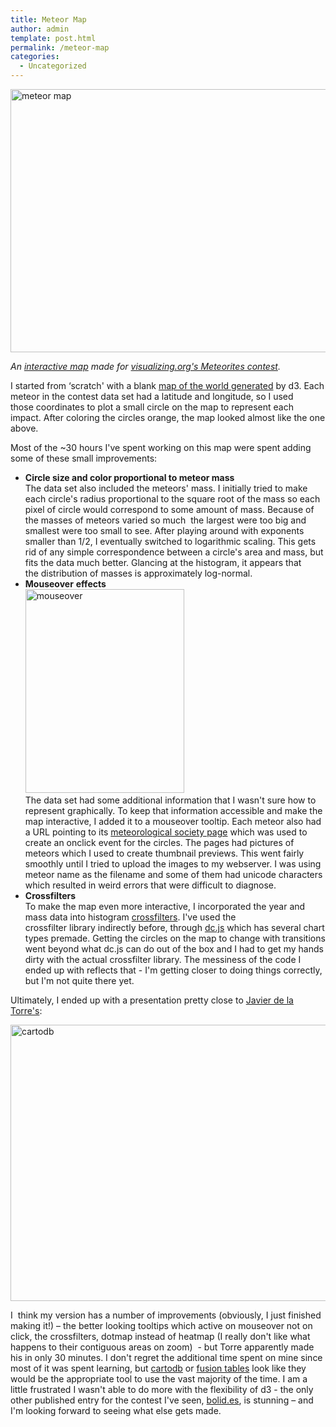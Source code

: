 ```yaml
---
title: Meteor Map
author: admin
template: post.html
permalink: /meteor-map
categories:
  - Uncategorized
---
```

[<img class=" wp-image-234 alignnone" alt="meteor map" src="http://www.roadtolarissa.com/wp-content/uploads/2013/05/meteormap.png" width="620" height="421" />][1]

*An [interactive map][1] made for [visualizing.org's Meteorites contest][2].*

I started from &#8216;scratch' with a blank [map of the world generated][3] by d3. Each meteor in the contest data set had a latitude and longitude, so I used those coordinates to plot a small circle on the map to represent each impact. After coloring the circles orange, the map looked almost like the one above.

Most of the ~30 hours I've spent working on this map were spent adding some of these small improvements:

*   <strong style="line-height: 16px;">Circle size and color proportional to meteor mass<br /> </strong>The data set also included the meteors' mass. I initially tried to make each circle's radius proportional to the square root of the mass so each pixel of circle would correspond to some amount of mass. Because of the masses of meteors varied so much  the largest were too big and smallest were too small to see. After playing around with exponents smaller than 1/2, I eventually switched to logarithmic scaling. This gets rid of any simple correspondence between a circle's area and mass, but fits the data much better. Glancing at the histogram, it appears that the distribution of masses is approximately log-normal.
*   **Mouseover** **effects**  
    [<img class="alignnone size-full wp-image-242" alt="mouseover" src="http://www.roadtolarissa.com/wp-content/uploads/2013/05/mouseover.png" width="254" height="326" />][4]  
    The data set had some additional information that I wasn't sure how to represent graphically. To keep that information accessible and make the map interactive, I added it to a mouseover tooltip. Each meteor also had a URL pointing to its [meteorological society page][5] which was used to create an onclick event for the circles. The pages had pictures of meteors which I used to create thumbnail previews. This went fairly smoothly until I tried to upload the images to my webserver. I was using meteor name as the filename and some of them had unicode characters which resulted in weird errors that were difficult to diagnose.
*   **Crossfilters**<br>
    To make the map even more interactive, I incorporated the year and mass data into histogram [crossfilters][6]. I've used the crossfilter library indirectly before, through [dc.js][7] which has several chart types premade. Getting the circles on the map to change with transitions went beyond what dc.js can do out of the box and I had to get my hands dirty with the actual crossfilter library. The messiness of the code I ended up with reflects that - I'm getting closer to doing things correctly, but I'm not quite there yet.

Ultimately, I ended up with a presentation pretty close to [Javier de la Torre's][8]:

[<img class="alignnone size-full wp-image-247" alt="cartodb" src="http://www.roadtolarissa.com/wp-content/uploads/2013/05/cartodb.png" width="744" height="442" />][9]

I  think my version has a number of improvements (obviously, I just finished making it!) &#8211; the better looking tooltips which active on mouseover not on click, the crossfilters, dotmap instead of heatmap (I really don't like what happens to their contiguous areas on zoom)  - but Torre apparently made his in only 30 minutes. I don't regret the additional time spent on mine since most of it was spent learning, but [cartodb][10] or [fusion tables][11] look like they would be the appropriate tool to use the vast majority of the time. I am a little frustrated I wasn't able to do more with the flexibility of d3 - the only other published entry for the contest I've seen, [bolid.es][12], is stunning &#8211; and I'm looking forward to seeing what else gets made.

 [1]: http://roadtolarissa.com/meteors/
 [2]: http://visualizing.org/contests/visualizing-meteorites
 [3]: http://www.jasondavies.com/maps/transition/
 [4]: http://www.roadtolarissa.com/wp-content/uploads/2013/05/mouseover.png
 [5]: http://www.lpi.usra.edu/meteor/metbull.php?code=23593
 [6]: http://square.github.io/crossfilter/
 [7]: http://nickqizhu.github.io/dc.js/
 [8]: http://vimeo.com/59791629
 [9]: http://www.roadtolarissa.com/wp-content/uploads/2013/05/cartodb.png
 [10]: http://osm2.cartodb.com/tables/2320/public#/map
 [11]: https://developers.google.com/fusiontables/
 [12]: http://bolid.es/
